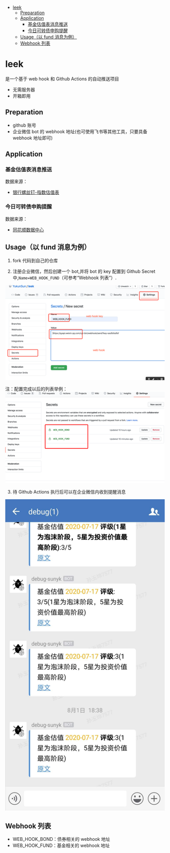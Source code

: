 <!--ts-->
   * [leek](#leek)
      * [Preparation](#preparation)
      * [Application](#application)
         * [基金估值表消息推送](#基金估值表消息推送)
         * [今日可转债申购提醒](#今日可转债申购提醒)
      * [Usage（以 fund 消息为例）](#usage以-fund-消息为例)
      * [Webhook 列表](#webhook-列表)

<!-- Added by: sunyk, at: Thu Sep  3 07:52:37 CST 2020 -->

<!--te-->

# leek

是一个基于 web hook 和 Github Actions 的自动推送项目
- 无需服务器
- 开箱即用

## Preparation

- github 账号
- 企业微信 bot 的 webhook 地址(也可使用飞书等其他工具，只要具备 webhook 地址即可)

## Application

### 基金估值表消息推送

数据来源：

- [银行螺丝钉-指数估值表](https://danjuanapp.com/screw/valuation-table)

### 今日可转债申购提醒

数据来源：
- [同花顺数据中心](http://data.10jqka.com.cn/ipo/bond/)

## Usage（以 fund 消息为例）

1. fork 代码到自己的仓库

2. 注册企业微信，然后创建一个 bot,并将 bot 的 key 配置到 Github Secret 中,`Name=WEB_HOOK_FUND`（可参考“Webhook 列表”）.

![fund](./assets/fund1.jpg)

注：配置完成以后的列表举例：
![env](./assets/env1.png)

3. 待 Github Actions 执行后可以在企业微信内收到提醒消息

![fund2](./assets/fund2.jpg)


## Webhook 列表

- WEB_HOOK_BOND：债券相关的 webhook 地址
- WEB_HOOK_FUND：基金相关的 webhook 地址
